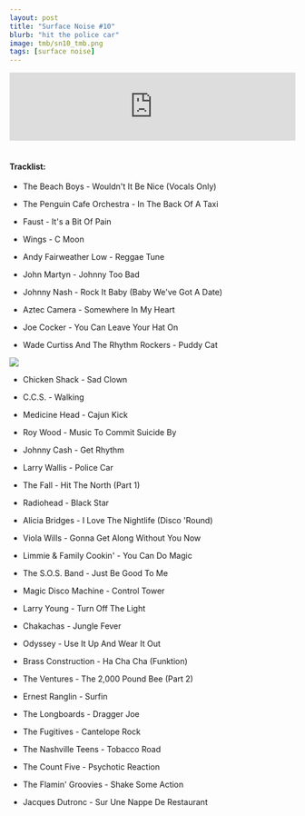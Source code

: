 ```yaml
---
layout: post
title: "Surface Noise #10"
blurb: "hit the police car"
image: tmb/sn10_tmb.png
tags: [surface noise]
---
```



<iframe width="100%" height="120" src="https://www.mixcloud.com/widget/iframe/?hide_cover=1&feed=%2Fzero_cc%2Fsurface-noise-10-21917%2F" frameborder="0" ></iframe>
&nbsp;

#### Tracklist:

- The Beach Boys - Wouldn't It Be Nice (Vocals Only)
- The Penguin Cafe Orchestra - In The Back Of A Taxi
- Faust - It's a Bit Of Pain

- Wings - C Moon
- Andy Fairweather Low - Reggae Tune
- John Martyn - Johnny Too Bad
- Johnny Nash - Rock It Baby (Baby We've Got A Date)

- Aztec Camera - Somewhere In My Heart
- Joe Cocker - You Can Leave Your Hat On
- Wade Curtiss And The Rhythm Rockers - Puddy Cat

![](https://lh3.googleusercontent.com/JtWaxI3u0R_fIBhcW9J-TJ_gqRjXu6IY17R0FfsqWylxsS8O5yegIPUC0DzShqIa_qQKYiaEDbfdGiSuY4Mee8dEf3AehhgS0baHyn5HknDVofcJ-OvB_alPZ2PPrJg9EV7bN5bZiDRgXoxuyfCaKoD1mhfaMt9Q83dlnJC5yrEuZ8VdECcY5aA_7e_HAPsk23uT8WATvmmSm8WVPiwpYfd51CjZprHYigPnCCf3FORRYzBPSRGQCwKFWIR-2Y2jit2LkOJEEhd_svVIAf7VA3ag-RQpXDwcQ8xvXfbcz1xWpxjdtUCkEdBVy9B3A2J1BDexR2esJuaQFLLTSXuqoA75w3GL3-AcXeTrCtZU9VVBft87iRYVatrj2LxMcHVGoMMryxuCQZirZGvDlUKkdyrpF_sigEx3usahBtj0PaViVaodM-j0Bb6DheWQ-ZBX0k-LI5msX_AX6aNygl1eUVyLE01YtAK98-3z3Ca5Hd59ZWJlWoYez4FxYCKjQilJZlwFw8W_kKUuCOeDgwVENObB3idPIiyntZ2RNC6zwyfdUL2HCL9uI0Vkt6iZBpUI3uUjYLWj0nQjZoGdGsbY-gJtAjHMS2kBXapaN1xHwfIjbk9l9rS_BqxvZRcRNqa4dTdLigAO8nF9UGp7HbtfcUWR=w567-h561-no)

- Chicken Shack - Sad Clown
- C.C.S. - Walking
- Medicine Head - Cajun Kick
- Roy Wood - Music To Commit Suicide By

- Johnny Cash - Get Rhythm
- Larry Wallis - Police Car
- The Fall - Hit The North (Part 1)
- Radiohead - Black Star

- Alicia Bridges - I Love The Nightlife (Disco 'Round)
- Viola Wills - Gonna Get Along Without You Now
- Limmie & Family Cookin' - You Can Do Magic

- The S.O.S. Band - Just Be Good To Me
- Magic Disco Machine - Control Tower
- Larry Young - Turn Off The Light
- Chakachas - Jungle Fever
- Odyssey - Use It Up And Wear It Out
- Brass Construction - Ha Cha Cha (Funktion)

- The Ventures - The 2,000 Pound Bee (Part 2)
- Ernest Ranglin - Surfin
- The Longboards - Dragger Joe
- The Fugitives - Cantelope Rock

- The Nashville Teens - Tobacco Road
- The Count Five - Psychotic Reaction
- The Flamin' Groovies - Shake Some Action

- Jacques Dutronc - Sur Une Nappe De Restaurant
